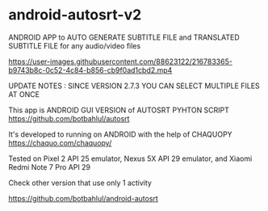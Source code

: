 # android-autosrt-v2
ANDROID APP to AUTO GENERATE SUBTITLE FILE and TRANSLATED SUBTITLE FILE for any audio/video files

https://user-images.githubusercontent.com/88623122/216783365-b9743b8c-0c52-4c84-b856-cb9f0ad1cbd2.mp4

UPDATE NOTES :
SINCE VERSION 2.7.3 YOU CAN SELECT MULTIPLE FILES AT ONCE

This app is ANDROID GUI VERSION of AUTOSRT PYHTON SCRIPT https://github.com/botbahlul/autosrt

It's developed to running on ANDROID with the help of CHAQUOPY https://chaquo.com/chaquopy/

Tested on Pixel 2 API 25 emulator, Nexus 5X API 29 emulator, and Xiaomi Redmi Note 7 Pro API 29

Check other version that use only 1 activity

https://github.com/botbahlul/android-autosrt
